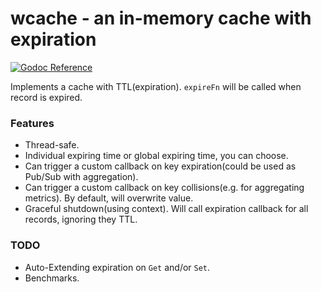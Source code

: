 # wcache - an in-memory cache with expiration

[![Godoc Reference][godoc-img]][godoc]

Implements a cache with TTL(expiration).
`expireFn` will be called when record is expired.

### Features
* Thread-safe.
* Individual expiring time or global expiring time, you can choose.
* Can trigger a custom callback on key expiration(could be used as Pub/Sub with aggregation).
* Can trigger a custom callback on key collisions(e.g. for aggregating metrics). 
By default, will overwrite value.
* Graceful shutdown(using context). Will call expiration callback for all records,
ignoring they TTL.

### TODO
* Auto-Extending expiration on `Get` and/or `Set`.
* Benchmarks.

[godoc]: https://godoc.org/github.com/vtopc/wcache
[godoc-img]: https://godoc.org/github.com/vtopc/wcache?status.svg
